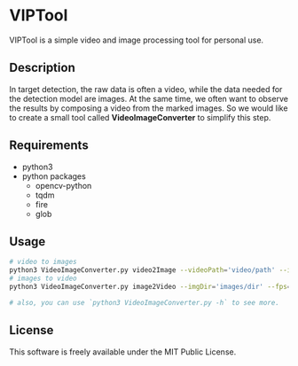 # VIPTool

VIPTool is a simple video and image processing tool for personal use.

## Description

In target detection, the raw data is often a video, while the data needed for the detection model are images. At the same time, we often want to observe the results by composing a video from the marked images. So we would like to create a small tool called **VideoImageConverter** to simplify this step.

## Requirements

- python3
- python packages
  - opencv-python
  - tqdm
  - fire
  - glob

## Usage

```bash
# video to images
python3 VideoImageConverter.py video2Image --videoPath='video/path' --imgDir='out'
# images to video
python3 VideoImageConverter.py image2Video --imgDir='images/dir' --fps=20 --videoPath='out.avi'

# also, you can use `python3 VideoImageConverter.py -h` to see more.
```

##  License

This software is freely available under the MIT Public License.

